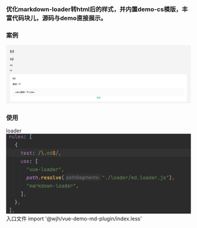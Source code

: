 ### 优化markdown-loader转html后的样式，并内置demo-cs模版，丰富代码块儿，源码与demo直接展示。

### 案例
![img_1.png](img/img_1.png)

### 使用
loader
![img.png](img/img.png)
入口文件
import '@wjh/vue-demo-md-plugin/index.less'
